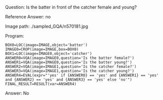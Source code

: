 Question: Is the batter in front of the catcher female and young?

Reference Answer: no

Image path: ./sampled_GQA/n570181.jpg

Program:

```
BOX0=LOC(image=IMAGE,object='batter')
IMAGE0=CROP(image=IMAGE,box=BOX0)
BOX1=LOC(image=IMAGE0,object='catcher')
ANSWER0=VQA(image=IMAGE0,question='Is the batter female?')
ANSWER1=VQA(image=IMAGE0,question='Is the batter young?')
ANSWER2=VQA(image=IMAGE1,question='Is the catcher female?')
ANSWER3=VQA(image=IMAGE1,question='Is the catcher young?')
ANSWER4=EVAL(expr="'yes' if {ANSWER0} == 'yes' and {ANSWER1} == 'yes' and {ANSWER2} == 'yes' and {ANSWER3} == 'yes' else 'no'")
FINAL_RESULT=RESULT(var=ANSWER4)
```
Answer: No

